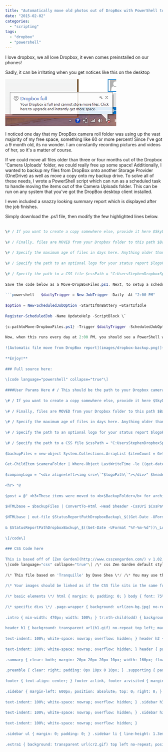 ```yaml
---
title: "Automatically move old photos out of DropBox with PowerShell to free up space"
date: "2015-02-02"
categories: 
  - "scripting"
tags: 
  - "dropbox"
  - "powershell"
---
```


I love dropbox, we all love Dropbox, it even comes preinstalled on our phones!

Sadly, it can be irritating when you get notices like this on the desktop

[![Dropbox Nag Screen](images/dropbox-nag-screen.png)](images/dropbox-nag-screen.png)

I noticed one day that my DropBox camera roll folder was using up the vast majority of my free space, something like 60 or more percent! Since I've got a 9 month old, its no wonder. I am constantly recording pictures and videos of her, so it's a matter of course.

If we could move all files older than three or four months out of the Dropbox 'Camera Uploads' folder, we could really free up some space! Additionally, I wanted to backup my files from DropBox onto another Storage Provider (OneDrive) as well as move a copy onto my backup drive. To solve all of these needs, I wrote a PowerShell script which can run as a scheduled task to handle moving the items out of the Camera Uploads folder. This can be run on any system that you've got the DropBox desktop client installed.  

I even included a snazzy looking summary report which is displayed after the job finishes.

Simply download the .ps1 file, then modify the few highlighted lines below.

```powershell ####User Params Here # / This should be the path to your Dropbox camera Uploads folder $cameraFolder = "C:UsersStephenDropboxCamera Uploads"

\# / If you want to create a copy somewhere else, provide it here $SkyDriveFolder = "C:UsersStephenSkyDrivePicturesCamera Roll"

\# / Finally, files are MOVED from your Dropbox folder to this path $BackupFolder = "D:PhotosGalaxy Note II"

\# / Specify the maximum age of files in days here. Anything older than this is moved out of the $cameraFolder path $MoveFilesOlderThanAge = "-113"

\# / Specify the path to an optional logo for your status report $logoPath = "C:UsersStephenDropboxSpeakingDemoslogo.png"

\# / Specify the path to a CSS file $cssPath = "C:UsersStephenDropboxSpeakingDemosstyle.css" ####End user params \[/code\]

Save the code below as a Move-DropBoxFiles.ps1. Next, to setup a scheduled task using the below code. (Borrowed liberally from the King of Code himself, Ed Wilson, [in this blog post on Scheduled Jobs](http://blogs.technet.com/b/heyscriptingguy/archive/2012/09/18/create-a-powershell-scheduled-job.aspx).

```powershell   $dailyTrigger = New-JobTrigger -Daily -At "2:00 PM"

$option = New-ScheduledJobOption -StartIfOnBattery –StartIfIdle

Register-ScheduledJob -Name UpdateHelp -ScriptBlock \`

{c:pathtoMove-DropboxFiles.ps1} -Trigger $dailyTrigger -ScheduledJobOption $option \[/code\]

Now, when this runs every day at 2:00 PM, you should see a PowerShell window popup momentarily, and then the files will be copied and moved according to the criteria you select. When the job is finished, you'll see this nice looking HTML Status Page pop-up.

![Automatic file move from DropBox report](images/dropbox-backup.png)](images/dropbox-backup.png) Automatic file move from DropBox report\[/caption\]

**Enjoy!**

### Full source here:

\[code language="powershell" collapse="true"\]

####User Params Here # / This should be the path to your Dropbox camera Uploads folder $cameraFolder = "C:UsersStephenDropboxCamera Uploads"

\# / If you want to create a copy somewhere else, provide it here $SkyDriveFolder = "C:UsersStephenSkyDrivePicturesCamera Roll"

\# / Finally, files are MOVED from your Dropbox folder to this path $BackupFolder = "D:PhotosGalaxy Note II"

\# / Specify the maximum age of files in days here. Anything older than this is moved out of the $cameraFolder path $MoveFilesOlderThanAge = "-113"

\# / Specify the path to an optional logo for your status report $logoPath = "C:UsersStephenDropboxSpeakingDemoslogo.png"

\# / Specify the path to a CSS file $cssPath = "C:UsersStephenDropboxSpeakingDemosstyle.css" ####End user params

$backupFiles = new-object System.Collections.ArrayList $itemCount = Get-ChildItem $cameraFolder | Where-Object LastWriteTime -le ((get-date).AddDays($MoveFilesOlderThanAge)) | Measure-Object | select -ExpandProperty Count

Get-ChildItem $cameraFolder | Where-Object LastWriteTime -le ((get-date).AddDays($MoveFilesOlderThanAge)) | ForEach-Object { $i++ Write-Progress -PercentComplete (($i/$itemCount) \* 100) -Status "Moving $\_ ($i of $itemCount)" -Activity ("Backup up files older than " + ((get-date).AddDays($MoveFilesOlderThanAge))) Copy-Item -Destination $SkyDriveFolder -Path $\_.FullName -PassThru $backupFiles.Add((Move-Item -Destination $BackupFolder -Path $\_.FullName -PassThru | select BaseName,Extension,Length,Directory)) Start-Sleep -Milliseconds 25 }

$companyLogo = "<div align=left><img src=\`"$logoPath\`"></div>" $header = @" $companyLogo <h1>File export from Dropbox Report</h1> <p>The following automated report was generated at $(Get-Date) and contains the $itemcount files which were older than $(\[math\]::Abs($MoveFilesOlderThanAge)) days. <Br><Br>This backup job was executed on System: $($Env:Computername)</p>

<hr> "@

$post = @" <h3>These items were moved to <b>$BackupFolder</b> for archiving to Azure</h3> "@

$HTMLbase = $backupFiles | ConvertTo-Html -Head $header -CssUri $CssPath \` -Title ("Dropbox Backup Report for $((Get-Date -UFormat "%Y-%m-%d"))") \` -PostContent $post

$HTMLbase | out-file $StatusReportPathDropboxBackup\_$((Get-Date -UFormat "%Y-%m-%d"))\_Log.html

& $StatusReportPathDropboxBackup\_$((Get-Date -UFormat "%Y-%m-%d"))\_Log.html

\[/code\]

### CSS Code here

This is based off of [Zen Garden](http://www.csszengarden.com/) v 1.02, by Dave Shea. I've since made some tweaks to it for styling.  
\[code language="css" collapse="true"\] /\* css Zen Garden default style v1.02 \*/ /\* css released under Creative Commons License - http://creativecommons.org/licenses/by-nc-sa/1.0/ \*/

/\* This file based on 'Tranquille' by Dave Shea \*/ /\* You may use this file as a foundation for any new work, but you may find it easier to start from scratch. \*/ /\* Not all elements are defined in this file, so you'll most likely want to refer to the xhtml as well. \*/

/\* Your images should be linked as if the CSS file sits in the same folder as the images. ie. no paths. \*/

/\* basic elements \*/ html { margin: 0; padding: 0; } body { font: 75% georgia, sans-serif; line-height: 1.88889; color: #555753; background: #fff url(blossoms.jpg) no-repeat bottom right; margin: 0; padding: 0; } p { margin-top: 0; text-align: justify; } h3 { font: italic normal 1.4em georgia, sans-serif; letter-spacing: 1px; margin-bottom: 0; color: #7D775C; } a:link { font-weight: bold; text-decoration: none; color: #B7A5DF; } a:visited { font-weight: bold; text-decoration: none; color: #D4CDDC; } a:hover, a:focus, a:active { text-decoration: underline; color: #9685BA; } abbr { border-bottom: none; }

/\* specific divs \*/ .page-wrapper { background: url(zen-bg.jpg) no-repeat top left; padding: 0 175px 0 110px; margin: 0; position: relative; }

.intro { min-width: 470px; width: 100%; } tr:nth-child(odd) { background-color:#eee; } tr:nth-child(even) { background-color:#fff; }

header h1 { background: transparent url(h1.gif) no-repeat top left; margin-top: 10px; display: block; width: 219px; height: 87px; float: left;

text-indent: 100%; white-space: nowrap; overflow: hidden; } header h2 { background: transparent url(h2.gif) no-repeat top left; margin-top: 58px; margin-bottom: 40px; width: 200px; height: 18px; float: right;

text-indent: 100%; white-space: nowrap; overflow: hidden; } header { padding-top: 20px; height: 87px; }

.summary { clear: both; margin: 20px 20px 20px 10px; width: 160px; float: left; } .summary p { font: italic 1.1em/2.2 georgia; text-align: center; }

.preamble { clear: right; padding: 0px 10px 0 10px; } .supporting { padding-left: 10px; margin-bottom: 40px; }

footer { text-align: center; } footer a:link, footer a:visited { margin-right: 20px; }

.sidebar { margin-left: 600px; position: absolute; top: 0; right: 0; } .sidebar .wrapper { font: 10px verdana, sans-serif; background: transparent url(paper-bg.jpg) top left repeat-y; padding: 10px; margin-top: 150px; width: 130px; } .sidebar h3.select { background: transparent url(h3.gif) no-repeat top left; margin: 10px 0 5px 0; width: 97px; height: 16px;

text-indent: 100%; white-space: nowrap; overflow: hidden; } .sidebar h3.archives { background: transparent url(h5.gif) no-repeat top left; margin: 25px 0 5px 0; width:57px; height: 14px;

text-indent: 100%; white-space: nowrap; overflow: hidden; } .sidebar h3.resources { background: transparent url(h6.gif) no-repeat top left; margin: 25px 0 5px 0; width:63px; height: 10px;

text-indent: 100%; white-space: nowrap; overflow: hidden; }

.sidebar ul { margin: 0; padding: 0; } .sidebar li { line-height: 1.3em; background: transparent url(cr1.gif) no-repeat top center; display: block; padding-top: 5px; margin-bottom: 5px; list-style-type: none; } .sidebar li a:link { color: #988F5E; } .sidebar li a:visited { color: #B3AE94; }

.extra1 { background: transparent url(cr2.gif) top left no-repeat; position: absolute; top: 40px; right: 0; width: 148px; height: 110px; } \[/code\]
